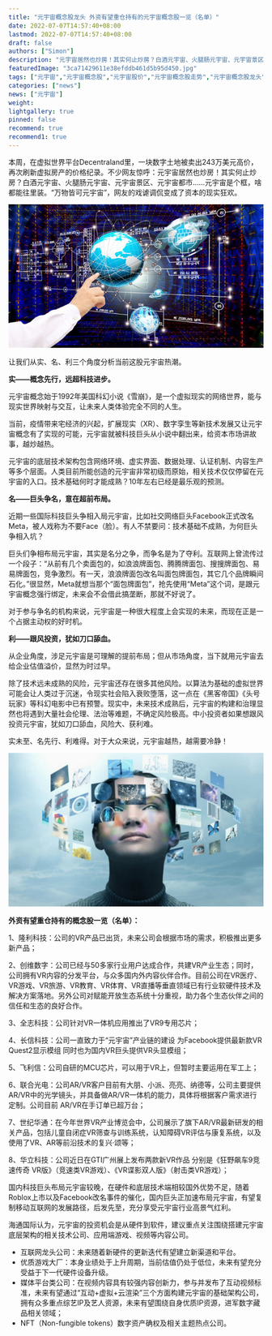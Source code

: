```yaml
---
title: "元宇宙概念股龙头 外资有望重仓持有的元宇宙概念股一览（名单）"
date: 2022-07-07T14:57:40+08:00
lastmod: 2022-07-07T14:57:40+08:00
draft: false
authors: ["Simon"]
description: "元宇宙居然也炒房！其实何止炒房？白酒元宇宙、火腿肠元宇宙、元宇宙景区、元宇宙都市……元宇宙是个框，啥都能往里装。“万物皆可元宇宙”，网友的戏谑调侃变成了资本的现实狂欢。"
featuredImage: "3ca71429611e38efddb461d5b95d450.jpg"
tags: ["元宇宙","元宇宙概念股","元宇宙股价","元宇宙概念股走势","元宇宙概念股龙头","元宇宙股票"]
categories: ["news"]
news: ["元宇宙"]
weight: 
lightgallery: true
pinned: false
recommend: true
recommend1: true
---
```


本周，在虚拟世界平台Decentraland里，一块数字土地被卖出243万美元高价，再次刷新虚拟房产的价格纪录。不少网友惊呼：元宇宙居然也炒房！其实何止炒房？白酒元宇宙、火腿肠元宇宙、元宇宙景区、元宇宙都市……元宇宙是个框，啥都能往里装。“万物皆可元宇宙”，网友的戏谑调侃变成了资本的现实狂欢。


![配图](3ca71429611e38efddb461d5b95d450.jpg)

让我们从实、名、利三个角度分析当前这股元宇宙热潮。

**实——概念先行，远超科技进步。**

元宇宙概念始于1992年美国科幻小说《雪崩》，是一个虚拟现实的网络世界，能与现实世界映射与交互，让未来人类体验完全不同的人生。

当前，疫情带来宅经济的兴起，扩展现实（XR）、数字孪生等新技术发展又让元宇宙概念有了实现的可能，元宇宙就被科技巨头从小说中翻出来，给资本市场讲故事，越炒越热。

元宇宙的底层技术架构包含网络环境、虚实界面、数据处理、认证机制、内容生产等多个层面。人类目前所能创造的元宇宙非常初级而原始，相关技术仅仅停留在元宇宙的入口。技术基础何时才能成熟？10年左右已经是最乐观的预测。

**名——巨头争名，意在超前布局。**

近期一些国际科技巨头争相入局元宇宙，比如社交网络巨头Facebook正式改名Meta，被人戏称为不要Face（脸）。有人不禁要问：技术基础不成熟，为何巨头争相入坑？

巨头们争相布局元宇宙，其实是名分之争，而争名是为了夺利。互联网上曾流传过一个段子：“从前有几个卖面包的，如浪浪牌面包、腾腾牌面包、搜搜牌面包、易易牌面包，竞争激烈。有一天，浪浪牌面包改名叫面包牌面包，其它几个品牌瞬间石化。”很显然，Meta就想当那个“面包牌面包”，抢先使用“Meta”这个词，是跟元宇宙概念强行绑定，未来会不会借此搞垄断，那就不好说了。

对于参与争名的机构来说，元宇宙是一种很大程度上会实现的未来，而现在正是一个占据主动权的好时机。

**利——跟风投资，犹如刀口舔血。**

从企业角度，涉足元宇宙是可理解的提前布局；但从市场角度，当下就用元宇宙去给企业估值溢价，显然为时过早。

除了技术远未成熟的风险，元宇宙还存在很多其他风险。以算法为基础的虚拟世界可能会让人类过于沉迷，令现实社会陷入衰败堕落，这一点在《黑客帝国》《头号玩家》等科幻电影中已有预警。现实中，未来技术成熟后，元宇宙的构建和治理显然也将遇到大量社会伦理、法治等难题，不确定风险极高。中小投资者如果想跟风投资元宇宙，犹如刀口舔血，风险大、获利难。

实未至、名先行、利难得。对于大众来说，元宇宙越热，越需要冷静！

![配图](4ad48001b04e859af5a9691119f0634e.jpeg)

**外资有望重仓持有的概念股一览（名单）：**

1、隆利科技：公司的VR产品已出货，未来公司会根据市场的需求，积极推出更多新产品；

2、创维数字：公司已经与50多家行业用户达成合作，共建VR产业生态；同时，公司拥有VR内容的分发平台，与众多国内外内容伙伴合作。目前公司在VR医疗、VR游戏、VR旅游、VR教育、VR体育、VR直播等垂直领域已有行业软硬件技术及解决方案落地。另外公司对赋能开放生态系统十分重视，助力各个生态伙伴之间的信任和生态的良好合作。

3、全志科技：公司针对VR一体机应用推出了VR9专用芯片；

4、长信科技：公司一直致力于“元宇宙”产业链的建设 为Facebook提供最新款VR Quest2显示模组 同时也为国内VR巨头提供VR头显模组；

5、飞利信：公司自研的MCU芯片，可以用于VR上，但暂时主要运用在军工上；

6、联合光电：公司AR/VR客户目前有大朋、小派、亮亮、纳德等，公司主要提供AR/VR中的光学镜头，并具备做AR/VR一体机的能力，具体将根据客户需求进行定制。公司目前 AR/VR在手订单已超万台；

7、世纪华通：在今年世界VR产业博览会中，公司展示了旗下AR/VR最新研发的相关产品，包括儿童自闭症VR筛查与训练系统，认知障碍VR评估与康复系统，以及使用了VR、AR等前沿技术的复兴·颂等；

8、华立科技：公司近日在GTI广州展上发布两款新VR作品 分别是《狂野飙车9竞速传奇 VR版》（竞速类VR游戏）、《VR谍影双人版》（射击类VR游戏）；


国内科技巨头布局元宇宙较晚，在硬件和底层技术端相较国外优势不足，随着Roblox上市以及Facebook改名事件的催化，国内巨头正加速布局元宇宙，有望复制移动互联网的发展路径，后发先至，充分享受元宇宙行业高景气红利。

海通国际认为，元宇宙的投资机会是从硬件到软件，建议重点关注围绕搭建元宇宙底层架构的相关技术公司、应用端游戏、视频等内容公司。

- 互联网龙头公司：未来随着新硬件的更新迭代有望建立新渠道和平台。
- 优质游戏大厂：本身业绩处于上升周期，当前估值仍处于低位，未来有望充分受益于下一代硬件设备升级。
- 媒体平台类公司：在视频内容具有较强内容创新力，参与并发布了互动视频标准，未来有望通过“互动+虚拟+云渲染”三个方面构建元宇宙的基础架构公司，拥有众多重点综艺IP及艺人资源，未来有望围绕自身优质IP资源，进军数字藏品相关领域；
- NFT（Non-fungible tokens）数字资产确权及相关主题热点公司。
